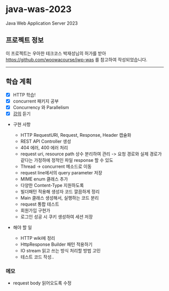 # java-was-2023

Java Web Application Server 2023

## 프로젝트 정보 

이 프로젝트는 우아한 테크코스 박재성님의 허가를 받아 https://github.com/woowacourse/jwp-was 
를 참고하여 작성되었습니다.

---
## 학습 계획
- [x] HTTP 학습!
- [x] concurrent 패키지 공부
- [x] Concurrency 와 Parallelism
- [x] [강의](https://youtu.be/4kb448OJ7Mw) 듣기

- 구현 사항
  - HTTP RequestURI, Request, Response, Header 캡슐화
  - REST API Controller 생성
  - 404 에러, 400 에러 처리
  - request uri, resource path 상수 분리하여 관리
  -> 요청 경로와 실제 경로가 같다는 가정하에 정적인 파일 response 할 수 있도
  - Thread -> concurrent 메소드로 이동
  - request line에서의 query parameter 저장
  - MIME enum 클래스 추가
  - 다양한 Content-Type 지원하도록
  - 빌더패턴 적용해 생성자 코드 깔끔하게 정리
  - Main 클래스 생성해서, 실행하는 코드 분리
  - request 통합 테스트
  - 회원가입 구현가
  - 로그인 성공 시 쿠키 생성하여 세션 저장

- 해야 할 일
  - HTTP wiki에 정리
  - HttpResponse Builder 패턴 적용하기
  - IO stream 읽고 쓰는 방식 처리할 방법 고민
  - 테스트 코드 작성..

### 메모
- request body 읽어오도록 수정